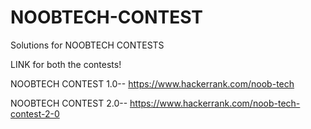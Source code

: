 # NOOBTECH-CONTEST
Solutions for NOOBTECH CONTESTS

LINK for both the contests!

NOOBTECH CONTEST 1.0-- https://www.hackerrank.com/noob-tech

NOOBTECH CONTEST 2.0-- https://www.hackerrank.com/noob-tech-contest-2-0
